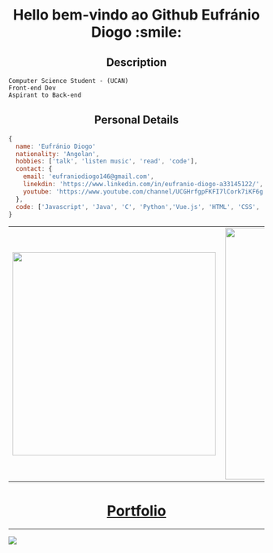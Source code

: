 <h1 align="center">Hello bem-vindo ao Github Eufránio Diogo :smile:</h1>

<h2 align="center">Description</h2>

```
Computer Science Student - (UCAN)
Front-end Dev
Aspirant to Back-end
```

<h2 align="center">Personal Details</h2>

```js
{
  name: 'Eufránio Diogo'
  nationality: 'Angolan',
  hobbies: ['talk', 'listen music', 'read', 'code'],
  contact: {
    email: 'eufraniodiogo146@gmail.com',
    linekdin: 'https://www.linkedin.com/in/eufranio-diogo-a33145122/',
    youtube: 'https://www.youtube.com/channel/UCGHrfgpFKFI7lCork7iKF6g'
  },
  code: ['Javascript', 'Java', 'C', 'Python','Vue.js', 'HTML', 'CSS', 'Node.js'],
}
```


<center>
<table>
    <tr>
        <td><img width="400px" align="left" src="https://github-readme-stats.vercel.app/api/top-langs/?username=EufranioDiogo&layout=compact&theme=buefy" /></td>
        <td><img width="495px" align="left" src="https://github-readme-stats.vercel.app/api?username=EufranioDiogo&theme=buefy"/></td>
    </tr>   
</table>
</center>

<h1 align="center" style="color: red;">
    <a align="center" href="https://eufraniodiogo.github.io" target="_blank">Portfolio</a>
</h1>


___

![](https://komarev.com/ghpvc/?username=EufranioDiogo&color=blue&style=flat)
<br>
